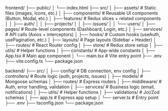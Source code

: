 frontend/
├── public/
│ └── index.html
├── src/
│ ├── assets/ # Static files (images, icons, etc.)
│ ├── components/ # Reusable UI components (Button, Modal, etc.)
│ ├── features/ # Redux slices + related components
│ │ ├── auth/
│ │ ├── projects/
│ │ ├── issues/
│ │ └── users/
│ ├── pages/ # Route-level components (Dashboard, Login, etc.)
│ ├── services/ # API calls (Axios + interceptors)
│ ├── hooks/ # Custom hooks (useAuth, usePagination, etc.)
│ ├── layouts/ # Page layouts (Sidebar + Header)
│ ├── routes/ # React Router config
│ ├── store/ # Redux store setup
│ ├── utils/ # Helper functions
│ ├── constants/ # App-wide constants
│ ├── App.tsx # Main app component
│ └── main.tsx # Vite entry point
├── .env
├── vite.config.ts
└── package.json

backend/
├── src/
│ ├── config/ # DB connection, env config
│ ├── controllers/ # Route logic (auth, projects, issues)
│ ├── models/ # Mongoose schemas
│ ├── routes/ # Express routers
│ ├── middleware/ # Auth, error handling, validation
│ ├── services/ # Business logic (email, notifications)
│ ├── utils/ # Helper functions
│ ├── validations/ # Joi/Zod schemas
│ ├── app.ts # Express app setup
│ └── server.ts # Entry point
├── .env
├── tsconfig.json
└── package.json
